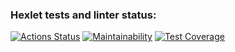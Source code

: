 ### Hexlet tests and linter status:
[![Actions Status](https://github.com/shapurid/php-project-lvl3/workflows/hexlet-check/badge.svg)](https://github.com/shapurid/php-project-lvl3/actions)
[![Maintainability](https://api.codeclimate.com/v1/badges/efa7e23e3740f89c413e/maintainability)](https://codeclimate.com/github/shapurid/php-project-lvl3/maintainability)
[![Test Coverage](https://api.codeclimate.com/v1/badges/efa7e23e3740f89c413e/test_coverage)](https://codeclimate.com/github/shapurid/php-project-lvl3/test_coverage)
